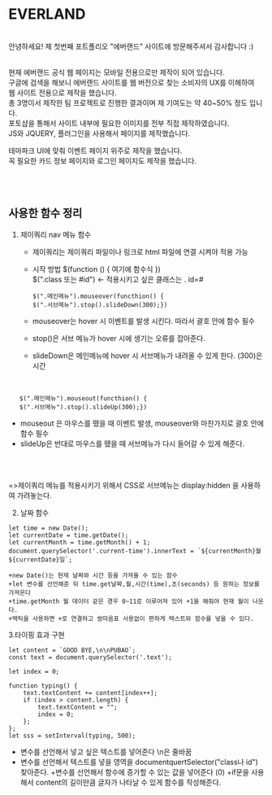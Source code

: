 # EVERLAND
</br>
안녕하세요! 제 첫번째 포트폴리오 "에버랜드" 사이트에 방문해주셔서 감사합니다 :)</br></br>

현재 에버랜드 공식 웹 페이지는 모바일 전용으로만 제작이 되어 있습니다.</br>
구글에 검색을 해보니 에버랜드 사이트를 웹 버전으로 찾는 소비자의 UX를 이해하여</br>
웹 사이트 전용으로 제작을 했습니다.</br>
총 3명이서 제작한 팀 프로젝트로 진행한 결과이며 제 기여도는 약 40~50% 정도 입니다.</br>
포토샵을 통해서 사이트 내부에 필요한 이미지를 전부 직접 제작하였습니다.</br>
JS와 JQUERY, 플러그인을 사용해서 페이지를 제작했습니다.</br>

테마파크 UI에 맞춰 이벤트 페이지 위주로 제작을 했습니다.</br>
꼭 필요한 카드 정보 페이지와 로그인 페이지도 제작을 했습니다.</br>

</br></br>
## 사용한 함수 정리

1. 제이쿼리 nav 메뉴 함수
   + 제이쿼리는 제이쿼리 파일이나 링크로 html 파일에 연결 시켜야 적용 가능
   + 시작 방법 $(function () { 여기에 함수식 })</br>
     $(".class 또는 #id") <- 적용시키고 싶은 클래스는 . id=#
     
         $(".메인메뉴").mouseover(functhion() {
         $(".서브메뉴").stop().slideDown(300);})
   + mouseover는 hover 시 이벤트를 발생 시킨다. 따라서 괄호 안에 함수 필수
   + stop()은 서브 메뉴가 hover 시에 생기는 오류를 잡아준다.
   + slideDown은 메인메뉴에 hover 시 서브메뉴가 내려올 수 있게 한다. (300)은 시간
</br>

       $(".메인메뉴").mouseout(functhion() {
       $(".서브메뉴").stop().slideUp(300);})

  + mouseout 은 마우스를 뗐을 때 이벤트 발생, mouseover와 마찬가지로 괄호 안에 함수 필수
  + slideUp은 반대로 마우스를 뗐을 때 서브메뉴가 다시 들어갈 수 있게 해준다.
  </br>
  </br>

  =>제이쿼리 메뉴를 적용시키기 위해서 CSS로 서브메뉴는 display:hidden 을 사용하여 가려놓는다.

  2. 날짜 함수
     
    let time = new Date();
    let currentDate = time.getDate();
    let currentMonth = time.getMonth() + 1;
    document.querySelector('.current-time').innerText = `${currentMonth}월 ${currentDate}일`;

    +new Date()는 현재 날짜와 시간 등을 가져올 수 있는 함수
    +let 변수를 선언해준 뒤 time.get날짜,월,시간(time),초(seconds) 등 원하는 정보를 가져온다
    +time.getMonth 월 데이터 같은 경우 0~11로 이루어져 있어 +1을 해줘야 현재 월이 나온다.
    +백틱을 사용하면 +로 연결하고 쌍따옴표 사용없이 편하게 텍스트와 함수를 넣을 수 있다.

  3.타이핑 효과 구현

    let content = `GOOD BYE,\n\nPUBAO`;
    const text = document.querySelector('.text');

    let index = 0;

    function typing() {
        text.textContent += content[index++];
        if (index > content.length) {
            text.textContent = "";
            index = 0;
        };
    };
    let sss = setInterval(typing, 500);

+ 변수를 선언해서 넣고 싶은 텍스트를 넣어준다 \n은 줄바꿈
+ 변수를 선언해서 텍스트를 넣을 영역을 documentquertSelector("class나 id") 찾아준다.
+변수를 선언해서 함수에 증가할 수 있는 값을 넣어준다 (0)
+if문을 사용해서 content의 길이만큼 글자가 나타날 수 있게 함수를 작성해준다.

    
